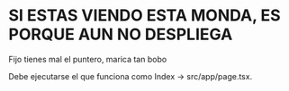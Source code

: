 # SI ESTAS VIENDO ESTA MONDA, ES PORQUE AUN NO DESPLIEGA

Fijo tienes mal el puntero, marica tan bobo

Debe ejecutarse el que funciona como Index -> src/app/page.tsx.
